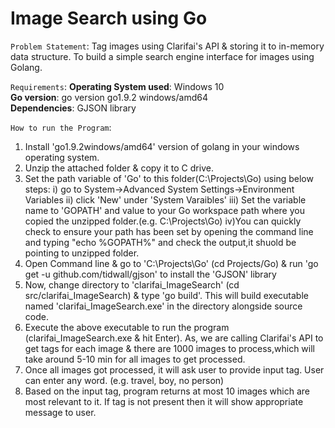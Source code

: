 # Image Search using Go

`Problem Statement`: Tag images using Clarifai's API & storing it to in-memory data structure. To build a simple search engine interface for images using Golang.

`Requirements`:
**Operating System used**: Windows 10  
**Go version**: go version go1.9.2 windows/amd64  
**Dependencies**: GJSON library  

`How to run the Program`:
1. Install 'go1.9.2windows/amd64' version of golang in your windows operating system.
2. Unzip the attached folder & copy it to C drive.
3. Set the path variable of 'Go' to this folder(C:\Projects\Go) using below steps:
	i) go to System->Advanced System Settings->Environment Variables
	ii) click 'New' under 'System Varaibles'
	iii) Set the variable name to 'GOPATH' and value to your Go workspace path where you copied the unzipped folder.(e.g. C:\Projects\Go)
	iv)You can quickly check to ensure your path has been set by opening the command line and typing "echo %GOPATH%" and check the output,it shuold be pointing to unzipped folder.
4. Open Command line & go to 'C:\Projects\Go' (cd Projects/Go) & run 'go get -u github.com/tidwall/gjson' to install the 'GJSON' library
5. Now, change directory to 'clarifai_ImageSearch' (cd src/clarifai_ImageSearch) & type 'go build'. This will build executable named 'clarifai_ImageSearch.exe' in the directory alongside source code.
6. Execute the above executable to run the program (clarifai_ImageSearch.exe & hit Enter). As, we are calling Clarifai's API to get tags for each image & there are 1000 images to process,which will take around 5-10 min for all images to get processed.
7. Once all images got processed, it will ask user to provide input tag. User can enter any word. (e.g. travel, boy, no person)
8. Based on the input tag, program returns at most 10 images which are most relevant to it. If tag is not present then it will show appropriate message to user.
